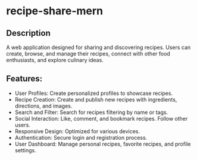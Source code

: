 # recipe-share-mern

## Description

A web application designed for sharing and discovering recipes. Users can create, browse, and manage their recipes, connect with other food enthusiasts, and explore culinary ideas.

## Features:
- User Profiles: Create personalized profiles to showcase recipes.
- Recipe Creation: Create and publish new recipes with ingredients, directions, and images.
- Search and Filter: Search for recipes filtering by name or tags.
- Social Interaction: Like, comment, and bookmark recipes. Follow other users.
- Responsive Design: Optimized for various devices.
- Authentication: Secure login and registration process.
- User Dashboard: Manage personal recipes, favorite recipes, and profile settings.
